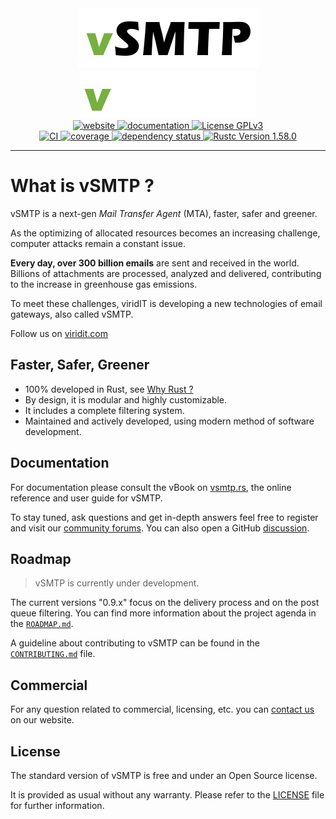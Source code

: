 <div align="center">
  <a href="https://www.viridit.com/#gh-light-mode-only">
    <img src="https://github.com/viridIT/vSMTP/blob/main/assets/vsmtp-black-nobckgrd.png"
      alt="vSMTP" />
  </a>
  <a href="https://www.viridit.com/#gh-dark-mode-only">
    <img src="https://github.com/viridIT/vSMTP/blob/main/assets/vsmtp-white-nobckgrd.png"
      alt="vSMTP" />
  </a>
</div>
<div align="center">
  <a href="https://www.viridit.com">
    <img src="https://img.shields.io/badge/visit-website-green"
      alt="website" />
  </a>
  <a href="https://vsmtp.rs">
    <img src="https://img.shields.io/badge/read-book-yellowgreen"
      alt="documentation" />
  </a>
  <a href="https://www.gnu.org/licenses/gpl-3.0">
    <img src="https://img.shields.io/badge/License-GPLv3-blue.svg"
      alt="License GPLv3" />
  </a>
</div>

<div align="center">
  <a href="https://github.com/viridIT/vSMTP/actions/workflows/ci.yaml">
    <img src="https://github.com/viridIT/vSMTP/actions/workflows/ci.yaml/badge.svg"
      alt="CI" />
  </a>
  <a href="https://app.codecov.io/gh/viridIT/vSMTP">
    <img src="https://img.shields.io:/codecov/c/gh/viridIT/vSMTP?logo=codecov"
      alt="coverage" />
  </a>
  <a href="https://deps.rs/repo/github/viridIT/vSMTP">
    <img src="https://deps.rs/repo/github/viridIT/vSMTP/status.svg"
      alt="dependency status" />
  </a>
  <a href="https://www.whatrustisit.com">
    <img src="https://img.shields.io/badge/rustc-1.58%2B-informational.svg"
      alt="Rustc Version 1.58.0" />
  </a>
</div>

---

# What is vSMTP ?

vSMTP is a next-gen *Mail Transfer Agent* (MTA), faster, safer and greener.

As the optimizing of allocated resources becomes an increasing challenge, computer
attacks remain a constant issue.

**Every day, over 300 billion emails** are sent and received in the world. Billions
of attachments are processed, analyzed and delivered, contributing to the increase
in greenhouse gas emissions.

To meet these challenges, viridIT is developing a new technologies of email gateways, also called vSMTP.

Follow us on [viridit.com](https://viridit.com)

## Faster, Safer, Greener

- 100% developed in Rust, see [Why Rust ?](https://www.rust-lang.org)
- By design, it is modular and highly customizable.
- It includes a complete filtering system.
- Maintained and actively developed, using modern method of software development.

## Documentation

For documentation please consult the vBook on [vsmtp.rs](https://vsmtp.rs),
the online reference and user guide for vSMTP.

To stay tuned, ask questions and get in-depth answers feel free to
register and visit our [community forums](https://www.viridit.com/community-forum).
You can also open a GitHub [discussion](https://github.com/viridIT/vSMTP/discussions).

## Roadmap

> vSMTP is currently under development.

The current versions "0.9.x" focus on the delivery process and on the post queue filtering.
You can find more information about the project agenda in the [`ROADMAP.md`](ROADMAP.md).

A guideline about contributing to vSMTP can be found in the [`CONTRIBUTING.md`](CONTRIBUTING.md) file.

## Commercial

For any question related to commercial, licensing, etc. you can [contact us] on our website.

[contact us]: https://www.viridit.com/contact

## License

The standard version of vSMTP is free and under an Open Source license.

It is provided as usual without any warranty. Please refer to the
[LICENSE](https://github.com/viridIT/vSMTP/blob/main/LICENSE) file for further
information.
